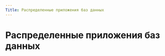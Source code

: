 ```yaml
---
Title: Распределенные приложения баз данных
---
```



Распределенные приложения баз данных
====================================

<!-- TOC -->
